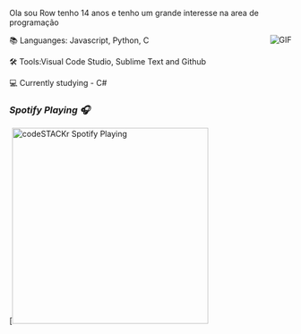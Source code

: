Ola sou  Row tenho 14 anos e tenho um grande interesse na area de programação

<img align="right" alt="GIF" src="https://media.discordapp.net/attachments/810571323470118983/810571917421445140/a_3e87ebea396235d083a880276553da00.gif" />

📚 Languanges: Javascript, Python, C

🛠 Tools:Visual Code Studio, Sublime Text and Github

💻 Currently studying -
C# 

### *Spotify Playing :headphones:*

[<img src="https://now-playing-codeSTACKr.vercel.app/api/spotify-playing" alt="codeSTACKr Spotify Playing" width="350" />

